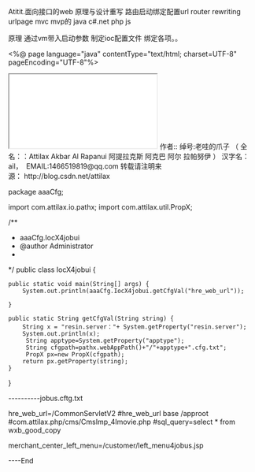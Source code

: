 Atitit.面向接口的web 原理与设计重写 路由启动绑定配置url router rewriting urlpage  mvc mvp的 java c#.net php js 


原理 通过vm带入启动参数    制定ioc配置文件 绑定各项。。

<%@ page language="java" contentType="text/html; charset=UTF-8" pageEncoding="UTF-8"%>
<iframe src="<%=request.getContextPath()+aaaCfg.IocX4jobui.getCfgVal("merchant_center_left_menu")%>" height="700px" width="190px" align="left" frameborder="0" hspace="0" vspace="0"  scrolling="no" ></iframe>
作者:: 绰号:老哇的爪子 （ 全名：：Attilax Akbar Al Rapanui 阿提拉克斯 阿克巴 阿尔 拉帕努伊 ） 汉字名：ail，  EMAIL:1466519819@qq.com
转载请注明来源： http://blog.csdn.net/attilax


package aaaCfg;

import com.attilax.io.pathx;
import com.attilax.util.PropX;

/**
 * aaaCfg.IocX4jobui
 * @author Administrator
 *
 */
public class IocX4jobui {

	public static void main(String[] args) {
		System.out.println(aaaCfg.IocX4jobui.getCfgVal("hre_web_url"));

	}

	public static String getCfgVal(String string) {
		String x = "resin.server："+ System.getProperty("resin.server");
		System.out.println(x);
		 String apptype=System.getProperty("apptype");
		 String cfgpath=pathx.webAppPath()+"/"+apptype+".cfg.txt";
		 PropX px=new PropX(cfgpath);
		return px.getProperty(string);
	}

}


----------jobus.cftg.txt

hre_web_url=/CommonServletV2
#hre_web_url base /approot
#com.attilax.php/cms/CmsImp_4Imovie.php
#sql_query=select * from wxb_good_copy

merchant_center_left_menu=/customer/left_menu4jobus.jsp



----End




